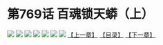 # 第769话 百魂锁天蟒（上）
![](https://mhpic.xiaomingtaiji.net/comic/D/斗破苍穹/第769话F1_262435/1.jpg-zymk.middle.webp)
![](https://mhpic.xiaomingtaiji.net/comic/D/斗破苍穹/第769话F1_262435/2.jpg-zymk.middle.webp)
![](https://mhpic.xiaomingtaiji.net/comic/D/斗破苍穹/第769话F1_262435/3.jpg-zymk.middle.webp)
![](https://mhpic.xiaomingtaiji.net/comic/D/斗破苍穹/第769话F1_262435/4.jpg-zymk.middle.webp)
![](https://mhpic.xiaomingtaiji.net/comic/D/斗破苍穹/第769话F1_262435/5.jpg-zymk.middle.webp)
![](https://mhpic.xiaomingtaiji.net/comic/D/斗破苍穹/第769话F1_262435/6.jpg-zymk.middle.webp)
![](https://mhpic.xiaomingtaiji.net/comic/D/斗破苍穹/第769话F1_262435/7.jpg-zymk.middle.webp)
[【上一章】](./772.md)
[【目录】](./README.md)
[【下一章】](./774.md)
